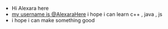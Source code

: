 - Hi Alexara here
- [my username is @AlexaraHere](https://about.me/alexara)
i hope i can learn c++ , java , js 
- i hope i can make something good
<!---
AlexaraHere/AlexaraHere is a ✨ special ✨ repository because its `README.md` (this file) appears on your GitHub profile.
You can click the Preview link to take a look at your changes.
--->
